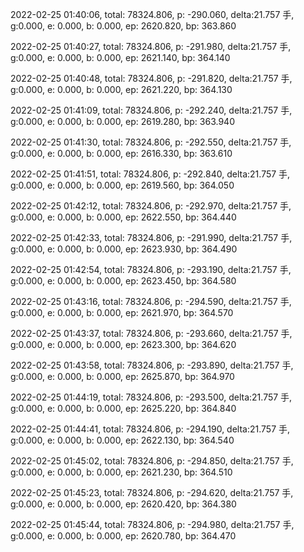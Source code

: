 2022-02-25 01:40:06, total: 78324.806, p: -290.060, delta:21.757 手, g:0.000, e: 0.000, b: 0.000, ep: 2620.820, bp: 363.860

2022-02-25 01:40:27, total: 78324.806, p: -291.980, delta:21.757 手, g:0.000, e: 0.000, b: 0.000, ep: 2621.140, bp: 364.140

2022-02-25 01:40:48, total: 78324.806, p: -291.820, delta:21.757 手, g:0.000, e: 0.000, b: 0.000, ep: 2621.220, bp: 364.130

2022-02-25 01:41:09, total: 78324.806, p: -292.240, delta:21.757 手, g:0.000, e: 0.000, b: 0.000, ep: 2619.280, bp: 363.940

2022-02-25 01:41:30, total: 78324.806, p: -292.550, delta:21.757 手, g:0.000, e: 0.000, b: 0.000, ep: 2616.330, bp: 363.610

2022-02-25 01:41:51, total: 78324.806, p: -292.840, delta:21.757 手, g:0.000, e: 0.000, b: 0.000, ep: 2619.560, bp: 364.050

2022-02-25 01:42:12, total: 78324.806, p: -292.970, delta:21.757 手, g:0.000, e: 0.000, b: 0.000, ep: 2622.550, bp: 364.440

2022-02-25 01:42:33, total: 78324.806, p: -291.990, delta:21.757 手, g:0.000, e: 0.000, b: 0.000, ep: 2623.930, bp: 364.490

2022-02-25 01:42:54, total: 78324.806, p: -293.190, delta:21.757 手, g:0.000, e: 0.000, b: 0.000, ep: 2623.450, bp: 364.580

2022-02-25 01:43:16, total: 78324.806, p: -294.590, delta:21.757 手, g:0.000, e: 0.000, b: 0.000, ep: 2621.970, bp: 364.570

2022-02-25 01:43:37, total: 78324.806, p: -293.660, delta:21.757 手, g:0.000, e: 0.000, b: 0.000, ep: 2623.300, bp: 364.620

2022-02-25 01:43:58, total: 78324.806, p: -293.890, delta:21.757 手, g:0.000, e: 0.000, b: 0.000, ep: 2625.870, bp: 364.970

2022-02-25 01:44:19, total: 78324.806, p: -293.500, delta:21.757 手, g:0.000, e: 0.000, b: 0.000, ep: 2625.220, bp: 364.840

2022-02-25 01:44:41, total: 78324.806, p: -294.190, delta:21.757 手, g:0.000, e: 0.000, b: 0.000, ep: 2622.130, bp: 364.540

2022-02-25 01:45:02, total: 78324.806, p: -294.850, delta:21.757 手, g:0.000, e: 0.000, b: 0.000, ep: 2621.230, bp: 364.510

2022-02-25 01:45:23, total: 78324.806, p: -294.620, delta:21.757 手, g:0.000, e: 0.000, b: 0.000, ep: 2620.420, bp: 364.380

2022-02-25 01:45:44, total: 78324.806, p: -294.980, delta:21.757 手, g:0.000, e: 0.000, b: 0.000, ep: 2620.780, bp: 364.470